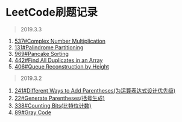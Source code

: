 # LeetCode刷题记录
> 2019.3.3
1. [537#Complex Number Multiplication](https://github.com/LDouble/sikill-tree/tree/master/LeetCode)
2. [131#Palindrome Partitioning](https://github.com/LDouble/sikill-tree/blob/master/LeetCode/131.%20Palindrome%20Partitioning.md)
3. [969#Pancake Sorting](https://github.com/LDouble/skill-tree/blob/master/LeetCode/969.%20Pancake%20Sorting.md)
4. [442#Find All Duplicates in an Array](https://github.com/LDouble/skill-tree/blob/master/LeetCode/442.%20Find%20All%20Duplicates%20in%20an%20Array.md)
5. [406#Queue Reconstruction by Height](https://github.com/LDouble/skill-tree/blob/master/LeetCode/406.%20Queue%20Reconstruction%20by%20Height.md)

> 2019.3.2

1. [241#Different Ways to Add Parentheses(为运算表达式设计优先级)
](https://github.com/LDouble/sikill-tree/blob/master/LeetCode/241.Different%20Ways%20to%20Add%20Parentheses.md)
2. [22#Generate Parentheses(括号生成)](https://github.com/LDouble/sikill-tree/blob/master/LeetCode/22.%20Generate%20Parentheses.md)
3. [338#Counting Bits(比特位计数)](https://github.com/LDouble/sikill-tree/blob/master/LeetCode/338.%20Counting%20Bits.md)
4. [89#Gray Code](https://github.com/LDouble/sikill-tree/blob/master/LeetCode/89.%20Gray%20Code.md)
